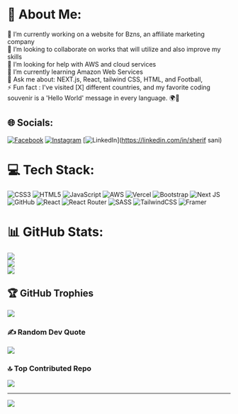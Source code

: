 # 💫 About Me:
🔭 I’m currently working on a website for Bzns, an affiliate marketing company<br>👯 I’m looking to collaborate on works that will utilize and also improve my skills<br>🤝 I’m looking for help with AWS and cloud services<br>🌱 I’m currently learning Amazon Web Services<br>💬 Ask me about: NEXT.js, React, tailwind CSS, HTML, and Football, <br>⚡ Fun fact :  I've visited [X] different countries, and my favorite coding souvenir is a 'Hello World' message in every language. 🌍👋


## 🌐 Socials:
[![Facebook](https://img.shields.io/badge/Facebook-%231877F2.svg?logo=Facebook&logoColor=white)](https://www.facebook.com/sani.sherif.1) [![Instagram](https://img.shields.io/badge/Instagram-%23E4405F.svg?logo=Instagram&logoColor=white)](https://instagram.com/sani.sherif.1) [![LinkedIn](https://img.shields.io/badge/LinkedIn-%230077B5.svg?logo=linkedin&logoColor=white)](https://linkedin.com/in/sherif sani) 

# 💻 Tech Stack:
![CSS3](https://img.shields.io/badge/css3-%231572B6.svg?style=flat&logo=css3&logoColor=white) ![HTML5](https://img.shields.io/badge/html5-%23E34F26.svg?style=flat&logo=html5&logoColor=white) ![JavaScript](https://img.shields.io/badge/javascript-%23323330.svg?style=flat&logo=javascript&logoColor=%23F7DF1E) ![AWS](https://img.shields.io/badge/AWS-%23FF9900.svg?style=flat&logo=amazon-aws&logoColor=white) ![Vercel](https://img.shields.io/badge/vercel-%23000000.svg?style=flat&logo=vercel&logoColor=white) ![Bootstrap](https://img.shields.io/badge/bootstrap-%23563D7C.svg?style=flat&logo=bootstrap&logoColor=white) ![Next JS](https://img.shields.io/badge/Next-black?style=flat&logo=next.js&logoColor=white) ![GitHub](https://img.shields.io/badge/GitHub-%23121011.svg?style=flat&logo=github&logoColor=white) ![React](https://img.shields.io/badge/react-%2320232a.svg?style=flat&logo=react&logoColor=%2361DAFB) ![React Router](https://img.shields.io/badge/React_Router-CA4245?style=flat&logo=react-router&logoColor=white) ![SASS](https://img.shields.io/badge/SASS-hotpink.svg?style=flat&logo=SASS&logoColor=white) ![TailwindCSS](https://img.shields.io/badge/tailwindcss-%2338B2AC.svg?style=flat&logo=tailwind-css&logoColor=white) ![Framer](https://img.shields.io/badge/Framer-black?style=flat&logo=framer&logoColor=blue)
# 📊 GitHub Stats:
![](https://github-readme-stats.vercel.app/api?username=Sherifsani&theme=nightowl&hide_border=true&include_all_commits=true&count_private=true)<br/>
![](https://github-readme-streak-stats.herokuapp.com/?user=Sherifsani&theme=nightowl&hide_border=true)<br/>
![](https://github-readme-stats.vercel.app/api/top-langs/?username=Sherifsani&theme=nightowl&hide_border=true&include_all_commits=true&count_private=true&layout=compact)

## 🏆 GitHub Trophies
![](https://github-profile-trophy.vercel.app/?username=Sherifsani&theme=radical&no-frame=false&no-bg=true&margin-w=4)

### ✍️ Random Dev Quote
![](https://quotes-github-readme.vercel.app/api?type=horizontal&theme=radical)

### 🔝 Top Contributed Repo
![](https://github-contributor-stats.vercel.app/api?username=Sherifsani&limit=5&theme=dark&combine_all_yearly_contributions=true)

---
[![](https://visitcount.itsvg.in/api?id=Sherifsani&icon=0&color=9)](https://visitcount.itsvg.in)

<!-- Proudly created with GPRM ( https://gprm.itsvg.in ) -->
